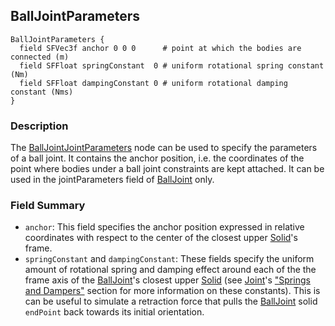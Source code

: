 ## BallJointParameters

```
BallJointParameters {
  field SFVec3f anchor 0 0 0      # point at which the bodies are connected (m)
  field SFFloat springConstant  0 # uniform rotational spring constant (Nm)
  field SFFloat dampingConstant 0 # uniform rotational damping constant (Nms)
}
```

### Description

The [BallJointJointParameters](#balljointparameters) node can be used to specify
the parameters of a ball joint. It contains the anchor position, i.e. the
coordinates of the point where bodies under a ball joint constraints are kept
attached. It can be used in the jointParameters field of
[BallJoint](balljoint.md#balljoint) only.

### Field Summary

- `anchor`: This field specifies the anchor position expressed in relative
coordinates with respect to the center of the closest upper
[Solid](solid.md#solid)'s frame.
- `springConstant` and `dampingConstant`: These fields specify the uniform amount
of rotational spring and damping effect around each of the the frame axis of the
[BallJoint](balljoint.md#balljoint)'s closest upper [Solid](solid.md#solid) (see
[Joint](joint.md#joint)'s ["Springs and
Dampers"](jointparameters.md#springs-and-dampers) section for more information
on these constants). This is can be useful to simulate a retraction force that
pulls the [BallJoint](balljoint.md#balljoint) solid `endPoint` back towards its
initial orientation.

